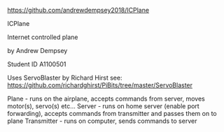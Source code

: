 https://github.com/andrewdempsey2018/ICPlane

ICPlane

Internet controlled plane

by Andrew Dempsey

Student ID A1100501

Uses ServoBlaster by Richard Hirst see:
https://github.com/richardghirst/PiBits/tree/master/ServoBlaster

Plane - runs on the airplane, accepts commands from server, moves motor(s), servo(s) etc...
Server - runs on home server (enable port forwarding), accepts commands from transmitter and passes them on to plane
Transmitter - runs on computer, sends commands to server

